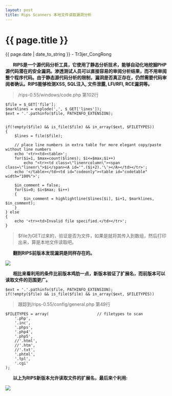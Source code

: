 ```yaml
---
layout: post
title: Rips Scanners 本地文件读取漏洞分析
---
```


{{ page.title }}
================
<p class="date">{{ page.date | date_to_string }} - Tr3jer_CongRong</p>

&nbsp;&nbsp;&nbsp;&nbsp;&nbsp;&nbsp;**RIPS是一个源代码分析工具，它使用了静态分析技术，能够自动化地挖掘PHP源代码潜在的安全漏洞。渗透测试人员可以直接容易的审阅分析结果，而不用审阅整个程序代码。由于静态源代码分析的限制，漏洞是否真正存在，仍然需要代码审阅者确认。RIPS能够检测XSS, SQL注入, 文件泄露, LFI/RFI, RCE漏洞等。**

>/rips-0.55/windows/code.php 第102行

	$file = $_GET['file'];
	$marklines = explode(',', $_GET['lines']);
	$ext = '.'.pathinfo($file, PATHINFO_EXTENSION);

	
	if(!empty($file) && is_file($file) && in_array($ext, $FILETYPES))
	{
		$lines = file($file); 
		
		// place line numbers in extra table for more elegant copy/paste without line numbers
		echo '<tr><td><table>';
		for($i=1, $max=count($lines); $i<=$max;$i++) 
			echo "<tr><td class=\"linenrcolumn\"><span class=\"linenr\">$i</span><A id='".($i+2).'\'></A></td></tr>';
		echo '</table></td><td id="codeonly"><table id="codetable" width="100%">';
		
		$in_comment = false;
		for($i=0; $i<$max; $i++)
		{				
			$in_comment = highlightline($lines[$i], $i+1, $marklines, $in_comment);
		}
	} else
	{
		echo '<tr><td>Invalid file specified.</td></tr>';
	}

>$file为GET过来的，验证是否为文件，如果是就将其传入到数组，然后打印出来，算是本地文件读取吧。

&nbsp;&nbsp;&nbsp;&nbsp;&nbsp;&nbsp;**翻到RIPS前版本发现漏洞是同样存在的。**

<img src="http://7xiw31.com1.z0.glb.clouddn.com/54rtgdfcvx.png">

&nbsp;&nbsp;&nbsp;&nbsp;&nbsp;&nbsp;**相比来看利用的条件比前版本鸡肋一点，新版本验证了扩展名，而前版本可以读取文件的范围更广。**

	$ext = '.'.pathinfo($file, PATHINFO_EXTENSION);
	if(!empty($file) && is_file($file) && in_array($ext, $FILETYPES))

>跟踪到/rips-0.55/config/general.php 第49行

	$FILETYPES = array(						// filetypes to scan
		'.php', 
		'.inc', 
		'.phps', 
		'.php4', 
		'.php5', 
		//'.html', 
		//'.htm', 
		//'.txt',
		'.phtml', 
		'.tpl',  
		'.cgi'
	); 

&nbsp;&nbsp;&nbsp;&nbsp;&nbsp;&nbsp;**以上为RIPS新版本允许读取文件的扩展名，最后来个利用:**

<img src="http://7xiw31.com1.z0.glb.clouddn.com/5555rrfdd.png">